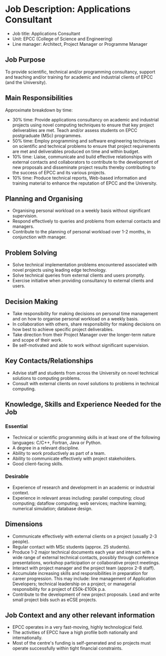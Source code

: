 # Job Description: Applications Consultant

   - Job title: Applications Consultant
   - Unit: EPCC (College of Science and Engineering)
   - Line manager: Architect, Project Manager or Programme Manager

## Job Purpose

To provide scientific, technical and/or programming consultancy, support and teaching and/or training for academic and industrial clients of EPCC (and the University).

## Main Responsibilities

Approximate breakdown by time:

   - 30% time: Provide applications consultancy on academic and industrial projects using novel computing techniques to ensure that key project deliverables are met. Teach and/or assess students on EPCC postgraduate (MSc) programmes.
   - 50% time: Employ programming and software engineering techniques on scientific and technical problems to ensure that project requirements are met and deliverables produced on time and within budget.
   - 10% time: Liaise, communicate and build effective relationships with external contacts and collaborators to contribute to the development of new proposals and disseminate project results thereby contributing to the success of EPCC and its various projects.
   - 10% time: Produce technical reports, Web-based information and training material to enhance the reputation of EPCC and the University.

## Planning and Organising

   - Organising personal workload on a weekly basis without significant supervision.
   - Respond effectively to queries and problems from external contacts and managers.
   - Contribute to the planning of personal workload over 1-2 months, in conjunction with manager. 

## Problem Solving

   - Solve technical implementation problems encountered associated with novel projects using leading edge technology.
   - Solve technical queries from external clients and users promptly.
   - Exercise initiative when providing consultancy to external clients and users.

## Decision Making

   - Take responsibility for making decisions on personal time management and on how to organise personal workload on a weekly basis. 
   - In collaboration with others, share responsibility for making decisions on how best to achieve specific project deliverables. 
   - Take direction from their Project Manager over the longer-term nature and scope of their work.
   - Be self-motivated and able to work without significant supervision. 

## Key Contacts/Relationships  

   - Advise staff and students from across the University on novel technical solutions to computing problems.
   - Consult with external clients on novel solutions to problems in technical computing.

## Knowledge, Skills and Experience Needed for the Job

### Essential

   - Technical or scientific programming skills in at least one of the following languages: C/C++, Fortran, Java or Python. 
   - A degree in a relevant discipline.
   - Ability to work productively as part of a team.
   - Ability to communicate effectively with project stakeholders.
   - Good client-facing skills.

### Desirable

   - Experience of research and development in an academic or industrial context.
   - Experience in relevant areas including: parallel computing; cloud computing; dataflow computing; web services; machine learning; numerical simulation; database design.

## Dimensions 

   - Communicate effectively with external clients on a project (usually 2-3 people). 
   - Regular contact with MSc students (approx. 25 students).
   - Produce 1-2 major technical documents each year and interact with a wide range of external technical contacts, possibly through conference presentations, workshop participation or collaborative project meetings.
   - Interact with project manager and the project team (approx 2-8 staff). 
   - Accumulate increasing skills and responsibilities in preparation for career progression. This may include: line management of Application Developers; technical leadership on a project; or managerial responsibility for a project of £50k-£100k p.a.
   - Contribute to the development of new project proposals. Lead and write small project bids such as eCSE projects.

## Job Context and any other relevant information

   - EPCC operates in a very fast-moving, highly technological field. 
   - The activities of EPCC have a high profile both nationally and internationally. 
   - Most of the centre's funding is self-generated and so projects must operate successfully within tight financial constraints.


